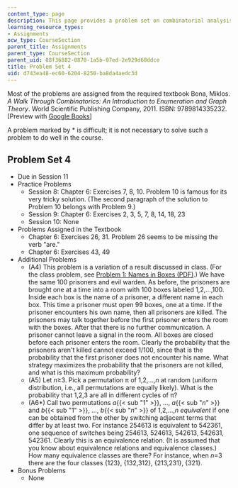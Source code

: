 ```yaml
---
content_type: page
description: This page provides a problem set on combinatorial analysis.
learning_resource_types:
- Assignments
ocw_type: CourseSection
parent_title: Assignments
parent_type: CourseSection
parent_uid: 88f36882-0870-1a5b-07ed-2e929d68ddce
title: Problem Set 4
uid: d743ea48-ec60-6204-8250-ba8da4aedc3d
---
```


Most of the problems are assigned from the required textbook Bona, Miklos. _A Walk Through Combinatorics: An Introduction to Enumeration and Graph Theory_. World Scientific Publishing Company, 2011. ISBN: 9789814335232. \[Preview with [Google Books](http://books.google.com/books?id=TzJ2L9ZmlQUC&pg=PAfrontcover)\]

A problem marked by \* is difficult; it is not necessary to solve such a problem to do well in the course.

Problem Set 4
-------------

*   Due in Session 11
*   Practice Problems
    *   Session 8: Chapter 6: Exercises 7, 8, 10. Problem 10 is famous for its very tricky solution. (The second paragraph of the solution to Problem 10 belongs with Problem 9.)
    *   Session 9: Chapter 6: Exercises 2, 3, 5, 7, 8, 14, 18, 23
    *   Session 10: None
*   Problems Assigned in the Textbook
    *   Chapter 6: Exercises 26, 31. Problem 26 seems to be missing the verb "are."
    *   Chapter 6: Exercises 43, 49
*   Additional Problems
    *   (A4) This problem is a variation of a result discussed in class. (For the class problem, see [Problem 1: Names in Boxes (PDF)](http://math.dartmouth.edu/~pw/solutions.pdf).) We have the same 100 prisoners and evil warden. As before, the prisoners are brought one at a time into a room with 100 boxes labeled 1,2,…,100. Inside each box is the name of a prisoner, a different name in each box. This time a prisoner must open 99 boxes, one at a time. If the prisoner encounters his own name, then all prisoners are killed. The prisoners may talk together before the first prisoner enters the room with the boxes. After that there is no further communication. A prisoner cannot leave a signal in the room. All boxes are closed before each prisoner enters the room. Clearly the probability that the prisoners aren't killed cannot exceed 1/100, since that is the probability that the first prisoner does not encounter his name. What strategy maximizes the probability that the prisoners are not killed, and what is this maximum probability?
    *   (A5) Let _n_≥3. Pick a permutation π of 1,2,...,_n_ at random (uniform distribution, i.e., all permutations are equally likely). What is the probability that 1,2,3 are all in different cycles of π?
    *   (A6\*) Call two permutations _a_{{< sub "1" >}}, ..., _a_{{< sub "_n_" >}} and _b_{{< sub "1" >}}, ..., _b_{{< sub "_n_" >}} of 1,2,...,_n_ _equivalent_ if one can be obtained from the other by switching adjacent terms that differ by at least two. For instance 254613 is equivalent to 542361, one sequence of switches being 254613, 524613, 542613, 542631, 542361. Clearly this is an equivalence relation. (It is assumed that you know about equivalence relations and equivalence classes.) How many equivalence classes are there? For instance, when _n_\=3 there are the four classes {123}, {132,312}, {213,231}, {321}.
*   Bonus Problems
    *   None
